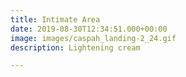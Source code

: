 ```yaml
---
title: Intimate Area
date: 2019-08-30T12:34:51.000+00:00
image: images/caspah_landing-2_24.gif
description: Lightening cream

---
```

